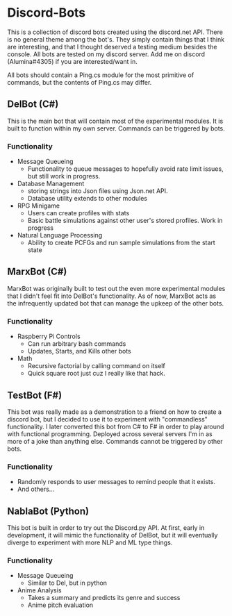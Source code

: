 # Discord-Bots

This is a collection of discord bots created using the discord.net API. There is no general theme among the bot's. They simply contain things that I think are interesting, and that I thought deserved a testing medium besides the console. All bots are tested on my discord server. Add me on discord (Alumina#4305) if you are interested/want in.

All bots should contain a Ping.cs module for the most primitive of commands, but the contents of Ping.cs may differ. 

## DelBot (C#)

This is the main bot that will contain most of the experimental modules. It is built to function within my own server. Commands can be triggered by bots.

### Functionality
* Message Queueing
  * Functionality to queue messages to hopefully avoid rate limit issues, but still work in progress.
* Database Management
  * storing strings into Json files using Json.net API. 
  * Database utility extends to other modules
* RPG Minigame
  * Users can create profiles with stats
  * Basic battle simulations against other user's stored profiles. Work in progress
* Natural Language Processing
  * Ability to create PCFGs and run sample simulations from the start state
  
## MarxBot (C#)

MarxBot was originally built to test out the even more experimental modules that I didn't feel fit into DelBot's functionality. As of now, MarxBot acts as the infrequently updated bot that can manage the upkeep of the other bots.

### Functionality
* Raspberry Pi Controls
  * Can run arbitrary bash commands
  * Updates, Starts, and Kills other bots
* Math
  * Recursive factorial by calling command on itself
  * Quick square root just cuz I really like that hack.

## TestBot (F#)

This bot was really made as a demonstration to a friend on how to create a discord bot, but I decided to use it to experiment with "commandless" functionality. I later converted this bot from C# to F# in order to play around with functional programming. Deployed across several servers I'm in as more of a joke than anything else. Commands cannot be triggered by other bots.

### Functionality
* Randomly responds to user messages to remind people that it exists.
* And others...

## NablaBot (Python)

This bot is built in order to try out the Discord.py API. At first, early in development, it will mimic the functionality of DelBot, but it will eventually diverge to experiment with more NLP and ML type things.

### Functionality
* Message Queueing
  * Similar to Del, but in python
* Anime Analysis
  * Takes a summary and predicts its genre and success
  * Anime pitch evaluation
